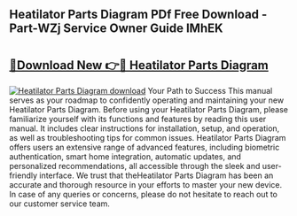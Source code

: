## Heatilator Parts Diagram PDf Free Download - Part-WZj Service Owner Guide IMhEK

# <h2><a href="http://dfrpyjg.blite.top/?on=Heatilator+Parts+Diagram">🔗Download New 👉🔴 Heatilator Parts Diagram</a></h2>

[![Heatilator Parts Diagram download](https://i.imgur.com/lujVjoI.png)](http://dfrpyjg.blite.top/?on=Heatilator+Parts+Diagram)
Your Path to Success This manual serves as your roadmap to confidently operating and maintaining your new Heatilator Parts Diagram. Before using your Heatilator Parts Diagram, please familiarize yourself with its functions and features by reading this user manual. It includes clear instructions for installation, setup, and operation, as well as troubleshooting tips for common issues. Heatilator Parts Diagram offers users an extensive range of advanced features, including biometric authentication, smart home integration, automatic updates, and personalized recommendations, all accessible through the sleek and user-friendly interface. We trust that theHeatilator Parts Diagram has been an accurate and thorough resource in your efforts to master your new device. In case of any queries or concerns, please do not hesitate to reach out to our customer service team.
